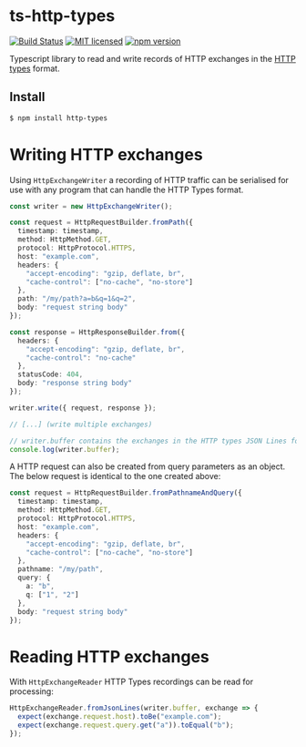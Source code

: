 # ts-http-types
[![Build Status](https://github.com/Meeshkan/ts-http-types/workflows/Node.js%20CI/badge.svg)](https://github.com/Meeshkan/ts-http-types/actions?query=workflow%3A%22Node.js+CI%22)
[![MIT licensed](http://img.shields.io/:license-MIT-blue.svg)](LICENSE)
[![npm version](https://img.shields.io/npm/v/http-types)](https://npmjs.org/http-types)

Typescript library to read and write records of HTTP exchanges in the [HTTP types](https://meeshkan.github.io/http-types/) format.

## Install
```sh
$ npm install http-types
```

# Writing HTTP exchanges
Using `HttpExchangeWriter` a recording of HTTP traffic can be serialised for use with any program that can handle the HTTP Types format.
```typescript
const writer = new HttpExchangeWriter();

const request = HttpRequestBuilder.fromPath({
  timestamp: timestamp,
  method: HttpMethod.GET,
  protocol: HttpProtocol.HTTPS,
  host: "example.com",
  headers: {
    "accept-encoding": "gzip, deflate, br",
    "cache-control": ["no-cache", "no-store"]
  },
  path: "/my/path?a=b&q=1&q=2",
  body: "request string body"
});

const response = HttpResponseBuilder.from({
  headers: {
    "accept-encoding": "gzip, deflate, br",
    "cache-control": "no-cache"
  },
  statusCode: 404,
  body: "response string body"
});

writer.write({ request, response });

// [...] (write multiple exchanges)

// writer.buffer contains the exchanges in the HTTP types JSON Lines format.
console.log(writer.buffer);
```

A HTTP request can also be created from query parameters as an object. The below request is identical to the one created above:

```typescript
const request = HttpRequestBuilder.fromPathnameAndQuery({
  timestamp: timestamp,
  method: HttpMethod.GET,
  protocol: HttpProtocol.HTTPS,
  host: "example.com",
  headers: {
    "accept-encoding": "gzip, deflate, br",
    "cache-control": ["no-cache", "no-store"]
  },
  pathname: "/my/path",
  query: {
    a: "b",
    q: ["1", "2"]
  },
  body: "request string body"
});
```

# Reading HTTP exchanges
With `HttpExchangeReader` HTTP Types recordings can be read for processing:
```typescript
HttpExchangeReader.fromJsonLines(writer.buffer, exchange => {
  expect(exchange.request.host).toBe("example.com");
  expect(exchange.request.query.get("a")).toEqual("b");
});
```

